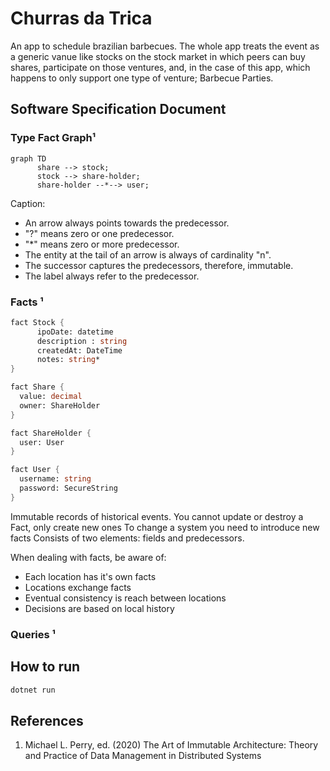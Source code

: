# Churras da Trica

An app to schedule brazilian barbecues. The whole app treats the event as a generic vanue like stocks on the stock market in which peers can buy shares, participate on those ventures, and, in the case of this app, which happens to only support one type of venture; Barbecue Parties.

## Software Specification Document

###  Type Fact Graph¹

```mermaid
graph TD      
      share --> stock; 
      stock --> share-holder;
      share-holder --*--> user;
```

Caption: 
- An arrow always points towards the predecessor.
- "?" means zero or one predecessor.
- "\*" means zero or more predecessor.
- The entity at the tail of an arrow is always of cardinality "n".
- The successor captures the predecessors, therefore, immutable. 
- The label always refer to the predecessor.


### Facts ¹

```fsharp
fact Stock {
      ipoDate: datetime
      description : string
      createdAt: DateTime
      notes: string*     
}

fact Share {
  value: decimal
  owner: ShareHolder
}

fact ShareHolder {
  user: User
}

fact User {
  username: string
  password: SecureString
}
```

Immutable records of historical events.
You cannot update or destroy a Fact, only create new ones
To change a system you need to introduce new facts
Consists of two elements: fields and predecessors.

When dealing with facts, be aware of:
- Each location has it's own facts
- Locations exchange facts
- Eventual consistency is reach between locations
- Decisions are based on local history

### Queries ¹


## How to run

```bash
dotnet run
```

## References
1. Michael L. Perry, ed. (2020) The Art of Immutable Architecture: Theory and Practice of Data Management in Distributed Systems
